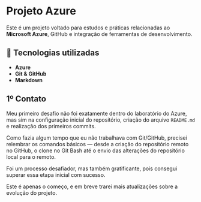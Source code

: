 # **Projeto Azure**

Este é um projeto voltado para estudos e práticas relacionadas ao **Microsoft Azure**, GitHub e integração de ferramentas de desenvolvimento.

## 🚀 Tecnologias utilizadas
- **Azure**
- **Git & GitHub**
- **Markdown**

## **1º Contato**

Meu primeiro desafio não foi exatamente dentro do laboratório do Azure, mas sim na configuração inicial do repositório, criação do arquivo `README.md` e realização dos primeiros commits. 

Como fazia algum tempo que eu não trabalhava com Git/GitHub, precisei relembrar os comandos básicos — desde a criação do repositório remoto no GitHub, o clone no Git Bash até o envio das alterações do repositório local para o remoto. 

Foi um processo desafiador, mas também gratificante, pois consegui superar essa etapa inicial com sucesso.  

Este é apenas o começo, e em breve trarei mais atualizações sobre a evolução do projeto.
